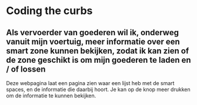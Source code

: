 
<h1>Coding the curbs</h1>

<h2>Als vervoerder van goederen wil ik, onderweg vanuit mijn voertuig, meer informatie over een smart zone kunnen bekijken, zodat ik kan zien of de zone geschikt is om mijn goederen te laden en / of lossen </h2>


Deze webpagina laat een pagina zien waar een lijst heb met de smart spaces, en de informatie die daarbij hoort. Je kan op de knop meer drukken om de informatie te kunnen bekijken. 
